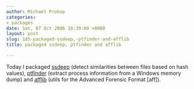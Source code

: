 ```yaml
---
author: Michael Prokop
categories:
- packages
date: Sat, 07 Oct 2006 10:39:00 +0000
layout: post
slug: 185-packaged-ssdeep,-ptfinder-and-afflib
title: packaged ssdeep, ptfinder and afflib

---
```

Today I packaged [ssdeep](http://ssdeep.sourceforge.net/) (detect similarities between files based on hash values), [ptfinder](http://computer.forensikblog.de/files/ptfinder/) (extract process information from a Windows memory dump) and [afflib](http://www.afflib.org/) (utils for the Advanced Forensic Format \[aff]).
